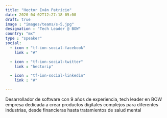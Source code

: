 ```yaml
---
title: "Hector Iván Patricio"
date: 2020-04-02T12:27:18-05:00
draft: true
image : "images/teams/s-5.jpg"
designation : "Tech Leader @ BOW"
country: "mx"
type : "speaker"
social:
  - icon : "tf-ion-social-facebook"
    link : "#"

  - icon : "tf-ion-social-twitter"
    link : "hectorip"

  - icon : "tf-ion-social-linkedin"
    link : "#"

---
```


Desarrollador de software con 9 años de experiencia, tech leader en BOW empresa dedicada a crear productos digitales complejos para diferentes industrias, desde financieras hasta tratamientos de salud mental